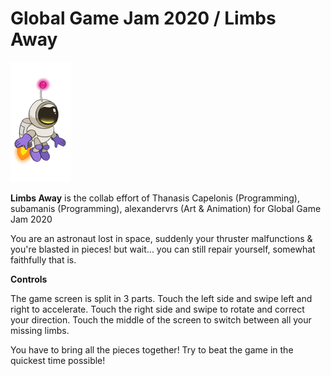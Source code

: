 # **Global Game Jam 2020 / Limbs Away**

![preview](Resources/Character.png)

**Limbs Away** is the collab effort of Thanasis Capelonis (Programming), subamanis (Programming), alexandervrs (Art & Animation) for Global Game Jam 2020

You are an astronaut lost in space, suddenly your thruster malfunctions & you're blasted in pieces! but wait... you can still repair yourself, somewhat faithfully that is.



**Controls**

The game screen is split in 3 parts. Touch the left side and swipe left and right to accelerate. Touch the right side and swipe to rotate and correct your direction. Touch the middle of the screen to switch between all your missing limbs.

You have to bring all the pieces together! Try to beat the game in the quickest time possible!

